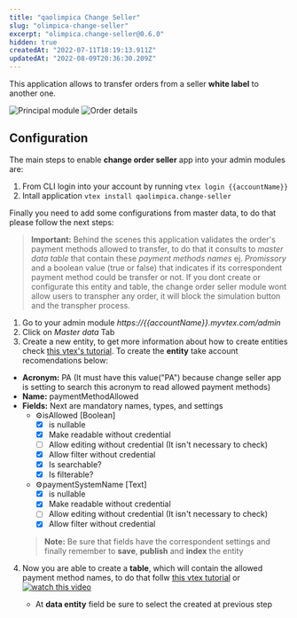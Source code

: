 ```yaml
---
title: "qaolimpica Change Seller"
slug: "olimpica-change-seller"
excerpt: "olimpica.change-seller@0.6.0"
hidden: true
createdAt: "2022-07-11T18:19:13.911Z"
updatedAt: "2022-08-09T20:36:30.209Z"
---
```

This application allows to transfer orders from a seller __white label__ to another one.

![Principal module](https://user-images.githubusercontent.com/60228986/169353787-ab628471-6f58-4068-bc8d-3d086f334c59.png)
![Order details](https://user-images.githubusercontent.com/60228986/169354451-d401892d-6461-4671-af64-959adfedd9b7.png)

## Configuration 

The main steps to enable __change order seller__ app into your admin modules are: 

1. From CLI login into your account by running ```vtex login {{accountName}}``` 
2. Intall application ```vtex install qaolimpica.change-seller```

Finally you need to add some configurations from master data, to do that please follow the next steps:

>**Important:** Behind the scenes this application validates the order's payment methods allowed to transfer, to do that it consults to _master data table_ that contain these _payment methods names_ ej. *Promissory* and a boolean value (true or false) that indicates if its correspondent payment method could be transfer or not. If you dont create or configurate this entity and table, the change order seller module wont allow users to transpher any order, it will block the simulation button and the transpher process.

1. Go to your admin module _https://{{accountName}}.myvtex.com/admin_
2. Click on _Master data_ Tab
3. Create a new entity, to get more information about how to create entities check [this vtex's tutorial](https://help.vtex.com/tutorial/creating-data-entity--tutorials_1265). To create the __entity__ take account recomendations below:

  - **Acronym:** PA (It must have this value("PA") because change seller app is setting to search this acronym to read allowed payment methods)
  - **Name:** paymentMethodAllowed
  - **Fields:** Next are mandatory names, types, and settings
    - ⚙️isAllowed [Boolean]
      - [x] is nullable 
      - [x] Make readable without credential
      - [ ] Allow editing without credential (It isn't necessary to check)
      - [x] Allow filter without credential
      - [x] Is searchable?
      - [x] Is filterable?
    - ⚙️paymentSystemName [Text]
      - [x] is nullable 
      - [x] Make readable without credential
      - [ ] Allow editing without credential (It isn't necessary to check)
      - [x] Allow filter without credential

    >**Note:** Be sure that fields have the correspondent settings and finally remember to __save__, __publish__ and __index__ the entity

4. Now you are able to create a __table__, which will contain the allowed payment method names, to do that follw [this vtex tutorial](https://help.vtex.com/tutorial/creating-form-in-master-data--tutorials_1047#) or [![watch this video]()](https://assets.contentful.com/alneenqid6w5/7oRARnBsVamuk8iQ0mogQa/438e55214f38f7f16634da4fbc238d68/CriandoFormulario-1.mp4?_=3)

    - At __data entity__ field be sure to select the created at previous step